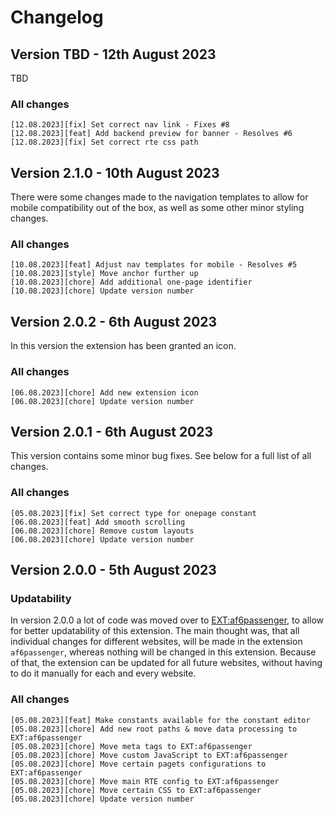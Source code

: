Changelog
==============================================================
## Version TBD - 12th August 2023
TBD

### All changes
```
[12.08.2023][fix] Set correct nav link - Fixes #8
[12.08.2023][feat] Add backend preview for banner - Resolves #6
[12.08.2023][fix] Set correct rte css path
```

## Version 2.1.0 - 10th August 2023
There were some changes made to the navigation templates to allow for 
mobile compatibility out of the box, as well as some other minor styling 
changes.

### All changes
```
[10.08.2023][feat] Adjust nav templates for mobile - Resolves #5
[10.08.2023][style] Move anchor further up
[10.08.2023][chore] Add additional one-page identifier
[10.08.2023][chore] Update version number
```

## Version 2.0.2 - 6th August 2023
In this version the extension has been granted an icon.

### All changes
```
[06.08.2023][chore] Add new extension icon
[06.08.2023][chore] Update version number
```

## Version 2.0.1 - 6th August 2023
This version contains some minor bug fixes. See below for a full list
of all changes.

### All changes
```
[05.08.2023][fix] Set correct type for onepage constant
[06.08.2023][feat] Add smooth scrolling
[06.08.2023][chore] Remove custom layouts
[06.08.2023][chore] Update version number
```

## Version 2.0.0 - 5th August 2023
### Updatability
In version 2.0.0 a lot of code was moved over to [EXT:af6passenger](https://github.com/alexanderfreundlieb/af6passenger), 
to allow for better updatability of this extension. The main thought was, 
that all individual changes for different websites, will be made in the extension
`af6passenger`, whereas nothing will be changed in this extension. Because of 
that, the extension can be updated for all future websites, without having to 
do it manually for each and every website.

### All changes
```
[05.08.2023][feat] Make constants available for the constant editor
[05.08.2023][chore] Add new root paths & move data processing to EXT:af6passenger
[05.08.2023][chore] Move meta tags to EXT:af6passenger
[05.08.2023][chore] Move custom JavaScript to EXT:af6passenger
[05.08.2023][chore] Move certain pagets configurations to EXT:af6passenger
[05.08.2023][chore] Move main RTE config to EXT:af6passenger
[05.08.2023][chore] Move certain CSS to EXT:af6passenger
[05.08.2023][chore] Update version number
```
